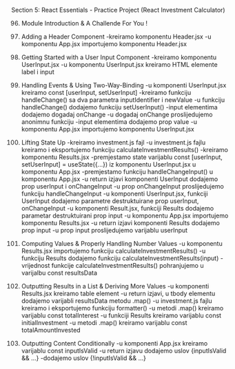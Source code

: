 Section 5: React Essentials - Practice Project (React Investment Calculator)

96. Module Introduction & A Challende For You !

97. Adding a Header Component
-kreiramo komponentu Header.jsx
-u komponentu App.jsx importujemo komponentu Header.jsx

98. Getting Started with a User Input Component
-kreiramo komponentu UserInput.jsx
-u komponentu UserInput.jsx kreiramo HTML elemente label i  input 

99. Handling Events & Using Two-Way-Binding
-u komponenti UserInput.jsx kreiramo const [userInput, setUserInput]
-kreiramo funkciju handleChange() sa dva parametra inputIdentifier i newValue
-u funkciju handleChange() dodajemo funkciju setUserInput()
-input elementima dodajemo dogadaj onChange
-u dogadaj onChange proslijedujemo anonimnu funkciju
-input elementima dodajemo prop value
-u komponentu App.jsx importujemo komponentu UserInput.jsx

100. Lifting State Up
-kreiramo investment.js fajl
-u investment.js fajlu kreiramo i eksportujemo funkciju calculateInvestmentResults()
-kreiramo komponentu Results.jsx
-premjestamo state varijablu const [userInput, setUserInput] = useState({...}) iz komponentu UserInput.jsx u komponentu App.jsx
-premjestamo funkciju handleChangeInput() u komponentu App.jsx
-u return izjavi komponenti UserInput dodajemo prop userInput i onChangeInput
-u prop onChangeInput proslijedujemo funkciju handleChangeInput
-u komponenti UserInput.jsx, funkciji UserInput dodajemo parametre destruktuirane prop userInput, onChangeInput
-u komponenti Result.jsx, funkciji Results dodajemo parametar destruktuirani prop input
-u komponentu App.jsx importujemo komponentu Results.jsx
-u return izjavi komponenti Results dodajemo prop input
-u prop input proslijedujemo varijablu userInput

101. Computing Values & Properly Handling Number Values
-u komponentu Results.jsx importujemo funkciju calculateInvestmentResults()
-u funkciju Results dodajemo funkciju calculateInvestmentResults(input)
-vrijednost funkcije calculateInvestmentResults() pohranjujemo u varijalbu const resultsData

102. Outputting Results in a List & Deriving More Values
-u komponenti Results.jsx kreiramo table element
-u return izjavi, u tbody elementu dodajemo varijabli resultsData metodu .map()
-u investment.js fajlu kreiramo i eksportujemo funkciju formatter()
-u metodi .map() kreiramo varijablu const totalInterest
-u funkciji Results kreiramo varijablu const initialInvestment 
-u metodi .map() kreiramo varijablu const totalAmountInvested

103. Outputting Content Conditionally
-u komponenti App.jsx kreiramo varijablu const inputIsValid 
-u return izjavu dodajemo uslov {inputIsValid && ...}
-dodajemo uslov {!inputIsValid && ...}